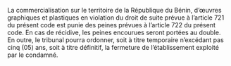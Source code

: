 La commercialisation sur le territoire de la République du Bénin, d’œuvres graphiques et plastiques en violation du droit de suite prévue à l’article 721 du présent code est punie des peines prévues à l’article 722 du présent code.
En cas de récidive, les peines encourues seront portées au double.
En outre, le tribunal pourra ordonner, soit à titre temporaire n’excédant pas cinq (05) ans, soit à titre définitif, la fermeture de l’établissement exploité par le condamné.